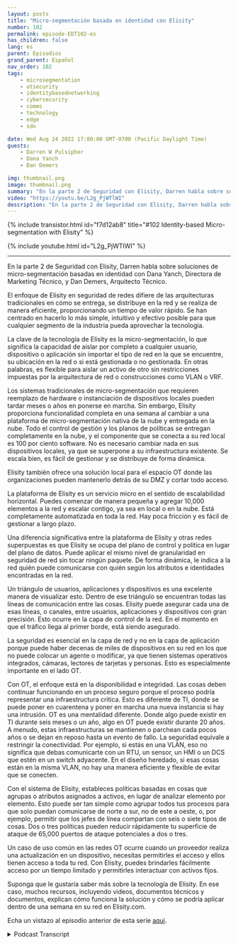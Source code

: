 ```yaml
---
layout: posts
title: "Micro-segmentación basada en identidad con Elisity"
number: 102
permalink: episode-EDT102-es
has_children: false
lang: es
parent: Episodios
grand_parent: Español
nav_order: 102
tags:
    - microsegmentation
    - otsecurity
    - identitybasednetworking
    - cybersecurity
    - comms
    - technology
    - edge
    - sdn

date: Wed Aug 24 2022 17:00:00 GMT-0700 (Pacific Daylight Time)
guests:
    - Darren W Pulsipher
    - Dana Yanch
    - Dan Demers

img: thumbnail.png
image: thumbnail.png
summary: "En la parte 2 de Seguridad con Elisity, Darren habla sobre soluciones de microsegmentación basadas en la identidad con Dana Yanch, Directora de Marketing Técnico, y Dan Demers, Arquitecto Técnico."
video: "https://youtu.be/L2g_PjWTlWI"
description: "En la parte 2 de Seguridad con Elisity, Darren habla sobre soluciones de microsegmentación basadas en la identidad con Dana Yanch, Directora de Marketing Técnico, y Dan Demers, Arquitecto Técnico."
---
```


<div>
{% include transistor.html id="f7d12ab8" title="#102 Identity-based Micro-segmentation with Elisity" %}

{% include youtube.html id="L2g_PjWTlWI" %}
</div>

---

En la parte 2 de Seguridad con Elisity, Darren habla sobre soluciones de micro-segmentación basadas en identidad con Dana Yanch, Directora de Marketing Técnico, y Dan Demers, Arquitecto Técnico.

El enfoque de Elisity en seguridad de redes difiere de las arquitecturas tradicionales en cómo se entrega, se distribuye en la red y se realiza de manera eficiente, proporcionando un tiempo de valor rápido. Se han centrado en hacerlo lo más simple, intuitivo y efectivo posible para que cualquier segmento de la industria pueda aprovechar la tecnología.

La clave de la tecnología de Elisity es la micro-segmentación, lo que significa la capacidad de aislar por completo a cualquier usuario, dispositivo o aplicación sin importar el tipo de red en la que se encuentre, su ubicación en la red o si está gestionada o no gestionada. En otras palabras, es flexible para aislar un activo de otro sin restricciones impuestas por la arquitectura de red o construcciones como VLAN o VRF.

Los sistemas tradicionales de micro-segmentación que requieren reemplazo de hardware o instanciación de dispositivos locales pueden tardar meses o años en ponerse en marcha. Sin embargo, Elisity proporciona funcionalidad completa en una semana al cambiar a una plataforma de micro-segmentación nativa de la nube y entregada en la nube. Todo el control de gestión y los planos de políticas se entregan completamente en la nube, y el componente que se conecta a su red local es 100 por ciento software. No es necesario cambiar nada en sus dispositivos locales, ya que se superpone a su infraestructura existente. Se escala bien, es fácil de gestionar y se distribuye de forma dinámica.

Elisity también ofrece una solución local para el espacio OT donde las organizaciones pueden mantenerlo detrás de su DMZ y cortar todo acceso.

La plataforma de Elisity es un servicio micro en el sentido de escalabilidad horizontal. Puedes comenzar de manera pequeña y agregar 10,000 elementos a la red y escalar contigo, ya sea en local o en la nube. Está completamente automatizada en toda la red. Hay poca fricción y es fácil de gestionar a largo plazo.

Una diferencia significativa entre la plataforma de Elisity y otras redes superpuestas es que Elisity se ocupa del plano de control y política en lugar del plano de datos. Puede aplicar el mismo nivel de granularidad en seguridad de red sin tocar ningún paquete. De forma dinámica, le indica a la red quién puede comunicarse con quién según los atributos e identidades encontradas en la red.

Un triángulo de usuarios, aplicaciones y dispositivos es una excelente manera de visualizar esto. Dentro de ese triángulo se encuentran todas las líneas de comunicación entre las cosas. Elisity puede asegurar cada una de esas líneas, o canales, entre usuarios, aplicaciones y dispositivos con gran precisión. Esto ocurre en la capa de control de la red. En el momento en que el tráfico llega al primer borde, está siendo asegurado.

La seguridad es esencial en la capa de red y no en la capa de aplicación porque puede haber decenas de miles de dispositivos en su red en los que no puede colocar un agente o modificar, ya que tienen sistemas operativos integrados, cámaras, lectores de tarjetas y personas. Esto es especialmente importante en el lado OT.

Con OT, el enfoque está en la disponibilidad e integridad. Las cosas deben continuar funcionando en un proceso seguro porque el proceso podría representar una infraestructura crítica. Esto es diferente de TI, donde se puede poner en cuarentena y poner en marcha una nueva instancia si hay una intrusión. OT es una mentalidad diferente. Donde algo puede existir en TI durante seis meses o un año, algo en OT puede existir durante 20 años. A menudo, estas infraestructuras se mantienen o parchean cada pocos años o se dejan en reposo hasta un evento de fallo. La seguridad equivale a restringir la conectividad. Por ejemplo, si estás en una VLAN, eso no significa que debas comunicarte con un RTU, un sensor, un HMI o un DCS que estén en un switch adyacente. En el diseño heredado, si esas cosas están en la misma VLAN, no hay una manera eficiente y flexible de evitar que se conecten.

Con el sistema de Elisity, estableces políticas basadas en cosas que agrupas o atributos asignados a activos, en lugar de analizar elemento por elemento. Esto puede ser tan simple como agrupar todos tus procesos para que solo puedan comunicarse de norte a sur, no de este a oeste, o, por ejemplo, permitir que los jefes de línea compartan con seis o siete tipos de cosas. Dos o tres políticas pueden reducir rápidamente tu superficie de ataque de 65,000 puertos de ataque potenciales a dos o tres.

Un caso de uso común en las redes OT ocurre cuando un proveedor realiza una actualización en un dispositivo, necesitas permitirles el acceso y ellos tienen acceso a toda tu red. Con Elisity, puedes brindarles fácilmente acceso por un tiempo limitado y permitirles interactuar con activos fijos.

Suponga que le gustaría saber más sobre la tecnología de Elisity. En ese caso, muchos recursos, incluyendo videos, documentos técnicos y documentos, explican cómo funciona la solución y cómo se podría aplicar dentro de una semana en su red en Elisity.com.

Echa un vistazo al episodio anterior de esta serie [aquí](episode-EDT101).



<details>
<summary> Podcast Transcript </summary>

<p></p>

</details>
